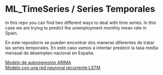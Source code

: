 # ML_TimeSeries / Series Temporales   
In this repo you can find two  different ways to deal with time series. In this case we are trying to predict the unemployment monthly mean rate in Spain.    

En este repositorio se pueden encontrar dos maneras diferentes de tratar las series temporales. En este caso vamos a intentar predecir la tasa media mensual de desempleo nacional en España.    

[Modelo de autoregresión ARIMA](https://github.com/JesusGomezHernandez/ML_TimeSeries/tree/master/ARIMA_model)    
[Modelo con una red neuronal recurrente LSTM](https://github.com/JesusGomezHernandez/ML_TimeSeries/tree/master/LSTM_model)



